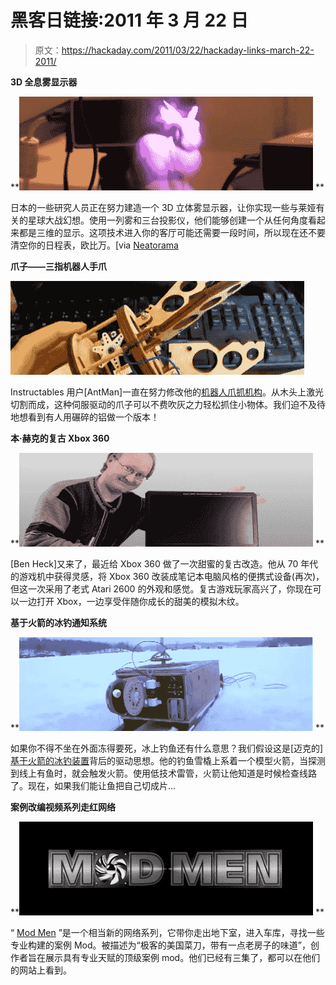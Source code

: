 # 黑客日链接:2011 年 3 月 22 日

> 原文：<https://hackaday.com/2011/03/22/hackaday-links-march-22-2011/>

**3D 全息雾显示器**

**![3d_fog_display](img/cd37a0084a91719c6346b359250c1ddf.png "3d_fog_display")
**

日本的一些研究人员正在努力建造一个 3D 立体雾显示器，让你实现一些与莱娅有关的星球大战幻想。使用一列雾和三台投影仪，他们能够创建一个从任何角度看起来都是三维的显示。这项技术进入你的客厅可能还需要一段时间，所以现在还不要清空你的日程表，欧比万。[via [Neatorama](http://www.neatorama.com/2011/03/20/3d-fog-holograph/)

**爪子——三指机器人手爪**

![the_claw](img/414aaaa87a42912cf3f68828d1f8ba66.png "the_claw")

Instructables 用户[AntMan]一直在努力修改他的[机器人爪抓机构](http://www.instructables.com/id/The-Claw-1/)。从木头上激光切割而成，这种伺服驱动的爪子可以不费吹灰之力轻松抓住小物体。我们迫不及待地想看到有人用碾碎的铝做一个版本！

**本·赫克的复古 Xbox 360**

**![ben_heck](img/042106060604938d485068f57e9ee8f6.png "ben_heck")
**

[Ben Heck]又来了，最近给 Xbox 360 做了一次甜蜜的复古改造。他从 70 年代的游戏机中获得灵感，将 Xbox 360 改装成笔记本电脑风格的便携式设备(再次)，但这一次采用了老式 Atari 2600 的外观和感觉。复古游戏玩家高兴了，你现在可以一边打开 Xbox，一边享受伴随你成长的甜美的模拟木纹。

**基于火箭的冰钓通知系统**

**![ice_rocket](img/0c34563d2c1ee95bc5c867d0365ae1f1.png "ice_rocket")
**

如果你不得不坐在外面冻得要死，冰上钓鱼还有什么意思？我们假设这是[迈克的][基于火箭的冰钓装置](http://fromthedeskofthemayor.blogspot.com/2011/02/my-rocket-wielding-blast-off-ice.html)背后的驱动思想。他的钓鱼雪橇上系着一个模型火箭，当探测到线上有鱼时，就会触发火箭。使用低技术雷管，火箭让他知道是时候检查线路了。现在，如果我们能让鱼把自己切成片…

**案例改编视频系列走红网络**

**![modmen_logo](img/773341307475050ef848c9c09ee96da0.png "modmen_logo")
**

“ [Mod Men](http://www.modmenshow.com/) ”是一个相当新的网络系列，它带你走出地下室，进入车库，寻找一些专业构建的案例 Mod。被描述为“极客的美国菜刀，带有一点老房子的味道”，创作者旨在展示具有专业天赋的顶级案例 mod。他们已经有三集了，都可以在他们的网站上看到。